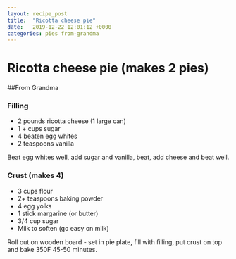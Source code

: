 ```yaml
---
layout: recipe_post
title:  "Ricotta cheese pie"
date:   2019-12-22 12:01:12 +0000
categories: pies from-grandma
---
```


# Ricotta cheese pie (makes 2 pies)
##From Grandma
### Filling
* 2 pounds ricotta cheese (1 large can)
* 1 + cups sugar
* 4 beaten egg whites
* 2 teaspoons vanilla


Beat egg whites well, add sugar and vanilla, beat, add cheese and beat well.

### Crust (makes 4)
* 3 cups flour
* 2+ teaspoons baking powder
* 4 egg yolks
* 1 stick margarine (or butter)
* 3/4 cup sugar
* Milk to soften (go easy on milk)

 Roll out on wooden board - set in pie plate, fill with filling, put crust on top and bake 350F 45-50 minutes.
